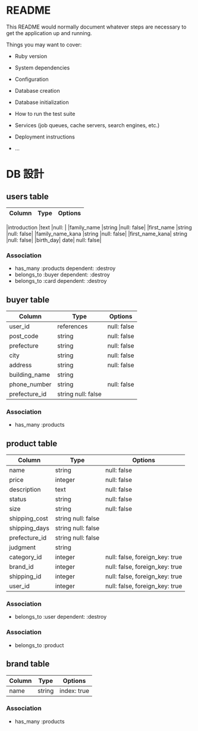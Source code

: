 # README

This README would normally document whatever steps are necessary to get the
application up and running.

Things you may want to cover:

* Ruby version

* System dependencies

* Configuration

* Database creation

* Database initialization

* How to run the test suite

* Services (job queues, cache servers, search engines, etc.)

* Deployment instructions

* ...
# DB 設計

## users table

| Column             | Type                | Options                   |
|--------------------|---------------------|---------------------------|

|introduction |text |null: |
|family_name |string |null: false|
|first_name |string |null: false|
|family_name_kana |string |null: false|
|first_name_kana| string |null: false|
|birth_day| date| null: false|

### Association

* has_many :products dependent: :destroy
* belongs_to :buyer dependent: :destroy
* belongs_to :card dependent: :destroy

## buyer table
| Column                              | Type       | Options                        |
|-------------------------------------|------------|--------------------------------|
|user_id	|references	|null: false|
|post_code	|string	|null: false|
|prefecture	|string	|null: false|
|city	|string	|null: false|
|address|	string	|null: false|
|building_name	|string	|
|phone_number	|string	| null: false|
| prefecture_id |string	null: false |



### Association

- has_many :products

## product table
| Column                              | Type       | Options                        |
|-------------------------------------|------------|--------------------------------|
| name |string |null: false |
| price |integer |null: false |
| description |text |null: false |
| status |string |null: false |
| size |string |null: false |
| shipping_cost |string	null: false |
| shipping_days |string	null: false |
| prefecture_id |string	null: false |
| judgment |string |
| category_id |integer |null: false, foreign_key: true |
| brand_id |integer |null: false, foreign_key: true |
| shipping_id |integer |null: false, foreign_key: true |
| user_id |integer |null: false, foreign_key: true |

### Association

- belongs_to :user dependent: :destroy



### Association
- belongs_to :product

## brand table
| Column      | Type       | Options                        |
|-------------|------------|--------------------------------|
| name     | string       | index: true                    |

### Association
- has_many :products
